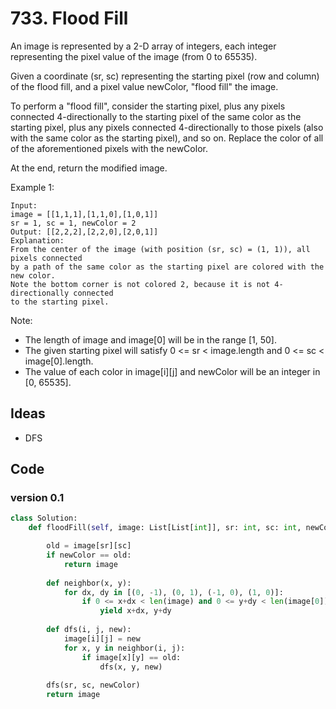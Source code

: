 # 733. Flood Fill


An image is represented by a 2-D array of integers, each integer representing the pixel value of the image (from 0 to 65535).

Given a coordinate (sr, sc) representing the starting pixel (row and column) of the flood fill, and a pixel value newColor, "flood fill" the image.

To perform a "flood fill", consider the starting pixel, plus any pixels connected 4-directionally to the starting pixel of the same color as the starting pixel, plus any pixels connected 4-directionally to those pixels (also with the same color as the starting pixel), and so on. Replace the color of all of the aforementioned pixels with the newColor.

At the end, return the modified image.

Example 1:

```
Input: 
image = [[1,1,1],[1,1,0],[1,0,1]]
sr = 1, sc = 1, newColor = 2
Output: [[2,2,2],[2,2,0],[2,0,1]]
Explanation: 
From the center of the image (with position (sr, sc) = (1, 1)), all pixels connected 
by a path of the same color as the starting pixel are colored with the new color.
Note the bottom corner is not colored 2, because it is not 4-directionally connected
to the starting pixel.
```

Note:

* The length of image and image[0] will be in the range [1, 50].
* The given starting pixel will satisfy 0 <= sr < image.length and 0 <= sc < image[0].length.
* The value of each color in image[i][j] and newColor will be an integer in [0, 65535].

## Ideas 

- DFS

## Code 

### version 0.1

``` python 
class Solution:
    def floodFill(self, image: List[List[int]], sr: int, sc: int, newColor: int) -> List[List[int]]:

        old = image[sr][sc]
        if newColor == old:
            return image 
        
        def neighbor(x, y):
            for dx, dy in [(0, -1), (0, 1), (-1, 0), (1, 0)]:
                if 0 <= x+dx < len(image) and 0 <= y+dy < len(image[0]):
                    yield x+dx, y+dy
        
        def dfs(i, j, new):
            image[i][j] = new
            for x, y in neighbor(i, j):
                if image[x][y] == old:
                    dfs(x, y, new)
                    
        dfs(sr, sc, newColor)
        return image 
```